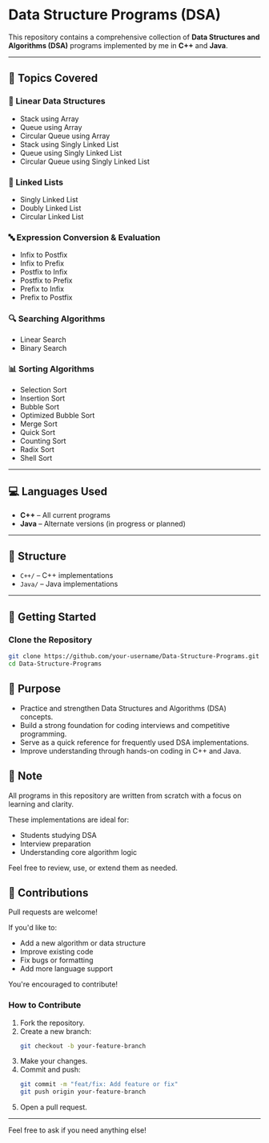 # Data Structure Programs (DSA)

This repository contains a comprehensive collection of **Data Structures and Algorithms (DSA)** programs implemented by me in **C++** and **Java**.

---

## 🧠 Topics Covered

### 🔁 Linear Data Structures
- Stack using Array
- Queue using Array
- Circular Queue using Array
- Stack using Singly Linked List
- Queue using Singly Linked List
- Circular Queue using Singly Linked List

### 🔗 Linked Lists
- Singly Linked List
- Doubly Linked List
- Circular Linked List

### 🔤 Expression Conversion & Evaluation
- Infix to Postfix
- Infix to Prefix
- Postfix to Infix
- Postfix to Prefix
- Prefix to Infix
- Prefix to Postfix

### 🔍 Searching Algorithms
- Linear Search
- Binary Search

### 📊 Sorting Algorithms
- Selection Sort
- Insertion Sort
- Bubble Sort
- Optimized Bubble Sort
- Merge Sort
- Quick Sort
- Counting Sort
- Radix Sort
- Shell Sort

---

## 💻 Languages Used
- **C++** – All current programs
- **Java** – Alternate versions (in progress or planned)

---


## 📁 Structure
- `C++/` – C++ implementations
- `Java/` – Java implementations

---

## 🚀 Getting Started

### Clone the Repository
```bash
git clone https://github.com/your-username/Data-Structure-Programs.git
cd Data-Structure-Programs
```

## 🎯 Purpose

- Practice and strengthen Data Structures and Algorithms (DSA) concepts.
- Build a strong foundation for coding interviews and competitive programming.
- Serve as a quick reference for frequently used DSA implementations.
- Improve understanding through hands-on coding in C++ and Java.

## 📌 Note

All programs in this repository are written from scratch with a focus on learning and clarity.

These implementations are ideal for:
- Students studying DSA
- Interview preparation
- Understanding core algorithm logic

Feel free to review, use, or extend them as needed.

## 🤝 Contributions

Pull requests are welcome!

If you'd like to:
- Add a new algorithm or data structure
- Improve existing code
- Fix bugs or formatting
- Add more language support

You're encouraged to contribute!

### How to Contribute
1. Fork the repository.
2. Create a new branch:
   ```bash
   git checkout -b your-feature-branch
3. Make your changes.
4. Commit and push:
    ```bash
    git commit -m "feat/fix: Add feature or fix"
    git push origin your-feature-branch
    ```
5. Open a pull request.

---

Feel free to ask if you need anything else!

